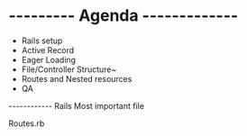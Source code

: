 # --------- Agenda -------------

- Rails setup
- Active Record
- Eager Loading
- File/Controller Structure~
- Routes and Nested resources
- QA


------------ Rails Most important file

Routes.rb